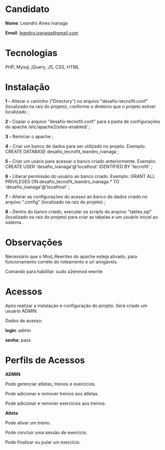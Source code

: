 # Candidato
**Nome**: Leandro Alves Ivanaga

**Email**: leandro.ivanaga@gmail.com

# Tecnologias
PHP, Mysql, jQuery, JS, CSS, HTML


# Instalação
**1 -** Alterar o caminho ("Directory") no arquivo "desafio-tecnofit.conf" (localizado na raiz do projeto), conforme o diretório que o projeto estiver localizado ;

**2 -** Copiar o arquivo "desafio-tecnofit.conf" para a pasta de configurações do apache /etc/apache2/sites-enabled/ ;

**3 -** Reiniciar o apache ;

**4 -** Criar um banco de dados para ser utilizado no projeto. Exemplo: CREATE DATABASE desafio_tecnofit_leandro_ivanaga ;  

**5 -** Criar um usário para acessar o banco criado anteriormente. Exemplo: CREATE USER 'desafio_ivanaga'@'localhost' IDENTIFIED BY 'tecnofit'  ;  

**6 -** Liberar permissão do usuário ao banco criado. Exemplo: GRANT ALL PRIVILEGES ON desafio_tecnofit_leandro_ivanaga.* TO 'desafio_ivanaga'@'localhost' ;

**7 -** Alterar as configurações do acesso ao banco de dados criado no arquivo ".config" (localizado na raiz do projeto) ;

**8 -** Dentro do banco criado, executar os scripts do arquivo "tables.sql" (localizado na raiz do projeto) para criar as tabelas e um usuário inicial ao sistema .


# Observações
Necessário que o Mod_Rewrites do apache esteja ativado, para funcionamento correto do roteamento e url amigáveis.

Comando para habilitar: sudo a2enmod rewrite


# Acessos
Após realizar a instalação e configuração do projeto. Será criado um usuário ADMIN.

Dados de acesso:

**login**: admin

**senha**: pass

# Perfils de Acessos
**ADMIN**

Pode gerenciar atletas, treinos e exercícios.

Pode adicionar e remover treinos aos atletas.

Pode adicionar e remover exercícios aos treinos.


**Atleta**

Pode ativar um treino.

Pode concluir uma sessão de exercício.

Pode finalizar ou pular um exercício.